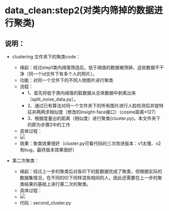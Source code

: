 # data_clean:step2(对类内筛掉的数据进行聚类)
## 说明：

* clustering 文件夹下的聚类code：
 	* 缘起：经过step1类内阈值筛选后，低于阈值的数据被筛掉，这些数据不干净（同一个id文件下有多个人的照片）。
	* 功能：对同一个文件下的不同人物图片进行聚类
	* 流程：
		* 1、首先将低于类内阈值的脏数据从总体数据中剥离出来（split_noise_data.py）。   
		* 2、通过已有算法对同一个文件夹下的所有图片进行人脸检测后并提特征并两两求相似度（修改的insight-face接口）（cosine距离*127）  
		* 3、根据度量出的距离（相似度）进行聚类(cluster.py)。本文件夹下的即为步骤2中的工作
	* 具体过程：   
	* ![](https://i.imgur.com/RETiUDB.png)  
	* 效果：聚类效果很好（cluster.py可看代码的三次改进版本：v1太慢、v2有bug，最终版本效果很好）

* 第二次聚类：  
	* 缘起：经过上一步的聚类后对各ID下的脏数据完成了聚类，但根据实际的数据集情况，在不同的ID下同样混有相同的人，因此还需要在上一步的聚类结果的基础上进行第二次的聚类。
	* 具体过程：    
	* ![](https://i.imgur.com/LfHiiY5.png) 
	* 代码：second_cluster.py
